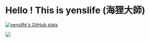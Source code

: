 # Hello ! This is yenslife (海狸大師)

[![yenslife's GitHub stats](https://github-readme-stats.vercel.app/api?username=yenslife)](https://github.com/anuraghazra/github-readme-stats)

![](https://komarev.com/ghpvc/?username=yenslife)
